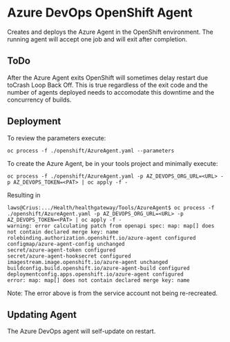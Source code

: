 # Azure DevOps OpenShift Agent

Creates and deploys the Azure Agent in the OpenShift environment.  The running agent will accept one job and will exit after completion. 

## ToDo

After the Azure Agent exits OpenShift will sometimes delay restart due toCrash Loop Back Off.  This is true regardless of the exit code and the number of agents deployed needs to accomodate this downtime and the concurrency of builds.

## Deployment

To review the parameters execute:

```console
oc process -f ./openshift/AzureAgent.yaml --parameters
```

To create the Azure Agent, be in your tools project and minimally execute:

```console
oc process -f ./openshift/AzureAgent.yaml -p AZ_DEVOPS_ORG_URL=<URL> -p AZ_DEVOPS_TOKEN=<PAT> | oc apply -f -
```

Resulting in

```console
laws@Crius:.../Health/healthgateway/Tools/AzureAgent$ oc process -f ./openshift/AzureAgent.yaml -p AZ_DEVOPS_ORG_URL=<URL> -p AZ_DEVOPS_TOKEN=<PAT> | oc apply -f -
warning: error calculating patch from openapi spec: map: map[] does not contain declared merge key: name
rolebinding.authorization.openshift.io/azure-agent configured
configmap/azure-agent-config unchanged
secret/azure-agent-token configured
secret/azure-agent-hooksecret configured
imagestream.image.openshift.io/azure-agent unchanged
buildconfig.build.openshift.io/azure-agent-build configured
deploymentconfig.apps.openshift.io/azure-agent configured
error: map: map[] does not contain declared merge key: name
```

Note:  The error above is from the service account not being re-recreated.

## Updating Agent

The Azure DevOps agent will self-update on restart.

